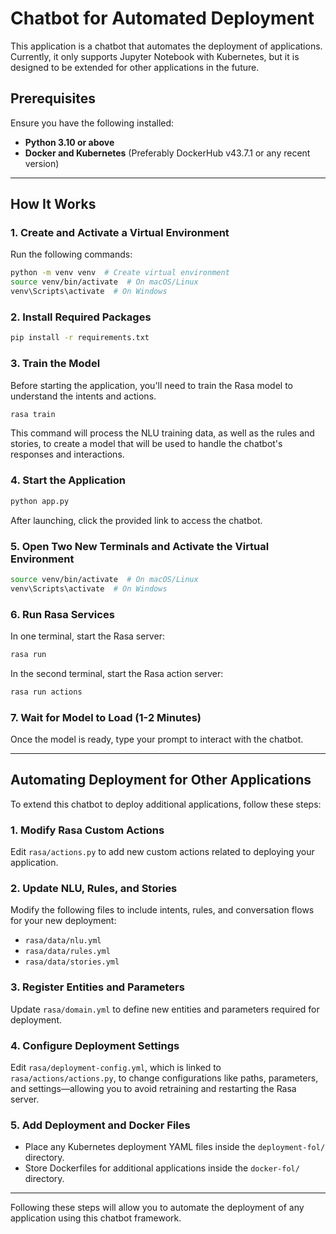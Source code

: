 # Chatbot for Automated Deployment

This application is a chatbot that automates the deployment of applications. Currently, it only supports Jupyter Notebook with Kubernetes, but it is designed to be extended for other applications in the future.


## Prerequisites

Ensure you have the following installed:
- **Python 3.10 or above**
- **Docker and Kubernetes** (Preferably DockerHub v43.7.1 or any recent version)

---

## How It Works

### 1. Create and Activate a Virtual Environment
Run the following commands:
```sh
python -m venv venv  # Create virtual environment
source venv/bin/activate  # On macOS/Linux
venv\Scripts\activate  # On Windows
```

### 2. Install Required Packages
```sh
pip install -r requirements.txt
```

### 3. Train the Model
Before starting the application, you'll need to train the Rasa model to understand the intents and actions.
```sh
rasa train
```
This command will process the NLU training data, as well as the rules and stories, to create a model that will be used to handle the chatbot's responses and interactions.

### 4. Start the Application
```sh
python app.py
```
After launching, click the provided link to access the chatbot.

### 5. Open Two New Terminals and Activate the Virtual Environment
```sh
source venv/bin/activate  # On macOS/Linux
venv\Scripts\activate  # On Windows
```

### 6. Run Rasa Services
In one terminal, start the Rasa server:
```sh
rasa run
```
In the second terminal, start the Rasa action server:
```sh
rasa run actions
```

### 7. Wait for Model to Load (1-2 Minutes)
Once the model is ready, type your prompt to interact with the chatbot.

---

## Automating Deployment for Other Applications

To extend this chatbot to deploy additional applications, follow these steps:

### 1. Modify Rasa Custom Actions
Edit `rasa/actions.py` to add new custom actions related to deploying your application.

### 2. Update NLU, Rules, and Stories
Modify the following files to include intents, rules, and conversation flows for your new deployment:
- `rasa/data/nlu.yml`
- `rasa/data/rules.yml`
- `rasa/data/stories.yml`

### 3. Register Entities and Parameters
Update `rasa/domain.yml` to define new entities and parameters required for deployment.

### 4. Configure Deployment Settings
Edit `rasa/deployment-config.yml`, which is linked to `rasa/actions/actions.py`, to change configurations like paths, parameters, and settings—allowing you to avoid retraining and restarting the Rasa server.

### 5. Add Deployment and Docker Files
- Place any Kubernetes deployment YAML files inside the `deployment-fol/` directory.
- Store Dockerfiles for additional applications inside the `docker-fol/` directory.

---

Following these steps will allow you to automate the deployment of any application using this chatbot framework.

